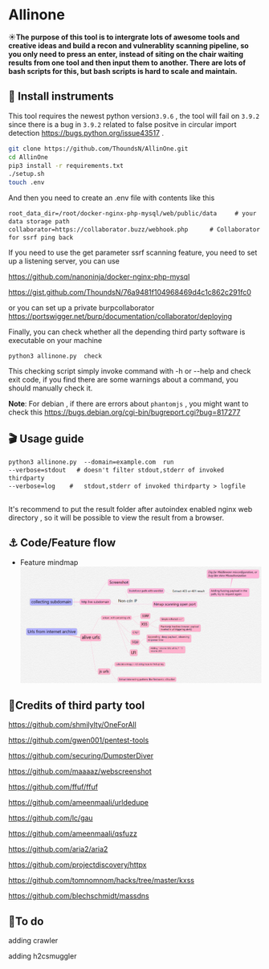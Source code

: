# Allinone



☀️**The purpose of this tool is to intergrate lots of awesome tools and creative ideas and build a recon and vulnerablity scanning pipeline, so you only need to press an enter, instead of  siting on the chair waiting results from one tool and then input them to another. There are lots of bash scripts for this, but bash scripts is hard to scale and maintain.**




## 📝 Install instruments

This tool requires the newest python version`3.9.6`  , the tool will fail on `3.9.2`  since there is a bug in `3.9.2`   related to false positve in circular import detection https://bugs.python.org/issue43517 .



```bash
git clone https://github.com/ThoundsN/AllinOne.git
cd AllinOne 
pip3 install -r requirements.txt
./setup.sh
touch .env
```

And then you need to create an .env file with contents like this

```
root_data_dir=/root/docker-nginx-php-mysql/web/public/data     # your data storage path
collaborator=https://collaborator.buzz/webhook.php      # Collaborator for ssrf ping back 
```

If you need to use the get parameter ssrf scanning feature,  you need to set up a listening server, you can use

https://github.com/nanoninja/docker-nginx-php-mysql

https://gist.github.com/ThoundsN/76a9481f104968469d4c1c862c291fc0

or you can set up a private burpcollaborator https://portswigger.net/burp/documentation/collaborator/deploying



Finally, you can check whether all the depending third party software is executable on your machine

```
python3 allinone.py  check
```

 This checking script simply invoke command with -h or --help and check exit code, if you find there are some  warnings about a command, you should manually check it.

**Note**:  For debian , if there are errors about `phantomjs` , you might want to check this https://bugs.debian.org/cgi-bin/bugreport.cgi?bug=817277



## 🎬 Usage guide 

```
python3 allinone.py  --domain=example.com  run
--verbose=stdout   # doesn't filter stdout,stderr of invoked thirdparty 
--verbose=log    #   stdout,stderr of invoked thirdparty > logfile  


```



It's recommend to put the result folder after autoindex enabled nginx web directory , so it will be possible to view the result from a browser.



## ⚓ Code/Feature flow 

- Feature  mindmap
![](./images/allinone.png)



## 👑Credits of third party tool 

https://github.com/shmilylty/OneForAll

https://github.com/gwen001/pentest-tools

https://github.com/securing/DumpsterDiver

https://github.com/maaaaz/webscreenshot

https://github.com/ffuf/ffuf

https://github.com/ameenmaali/urldedupe

https://github.com/lc/gau

https://github.com/ameenmaali/qsfuzz

https://github.com/aria2/aria2

https://github.com/projectdiscovery/httpx

https://github.com/tomnomnom/hacks/tree/master/kxss

https://github.com/blechschmidt/massdns







## 🎸To do   

adding crawler 

adding h2csmuggler 

